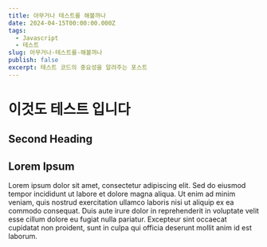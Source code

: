 ```yaml
---
title: 아무거나 테스트를 해볼까나
date: 2024-04-15T00:00:00.000Z
tags:
  - Javascript
  - 테스트
slug: 아무거나-테스트를-해볼까나
publish: false
excerpt: 테스트 코드의 중요성을 알려주는 포스트
---
```


# 이것도 테스트 입니다

## Second Heading

## Lorem Ipsum

Lorem ipsum dolor sit amet, consectetur adipiscing elit. Sed do eiusmod tempor incididunt ut labore et dolore magna aliqua. Ut enim ad minim veniam, quis nostrud exercitation ullamco laboris nisi ut aliquip ex ea commodo consequat. Duis aute irure dolor in reprehenderit in voluptate velit esse cillum dolore eu fugiat nulla pariatur. Excepteur sint occaecat cupidatat non proident, sunt in culpa qui officia deserunt mollit anim id est laborum.
